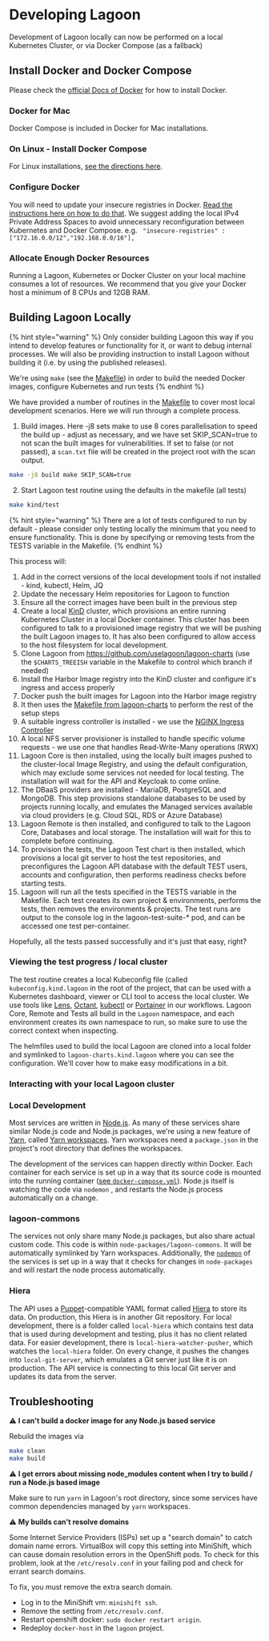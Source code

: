 # Developing Lagoon

Development of Lagoon locally can now be performed on a local Kubernetes Cluster, or via Docker Compose (as a fallback)



## Install Docker and Docker Compose

Please check the [official Docs of Docker](https://docs.docker.com/engine/installation/) for how to install Docker.

### Docker for Mac

Docker Compose is included in Docker for Mac installations.

### On Linux - Install Docker Compose

For Linux installations, [see the directions here](https://docs.docker.com/compose/install/).

### Configure Docker

You will need to update your insecure registries in Docker. [Read the instructions here on how to do that](https://docs.docker.com/registry/insecure/). We suggest adding the local IPv4 Private Address Spaces to avoid unnecessary reconfiguration between Kubernetes and Docker Compose.
e.g. ` "insecure-registries" : ["172.16.0.0/12","192.168.0.0/16"],`

### Allocate Enough Docker Resources

Running a Lagoon, Kubernetes or Docker Cluster on your local machine consumes a lot of resources. We recommend that you give your Docker host a minimum of 8 CPUs and 12GB RAM.

## Building Lagoon Locally

{% hint style="warning" %}
Only consider building Lagoon this way if you intend to develop features or functionality for it, or want to debug internal processes.  We will also be providing instruction to install Lagoon without building it (i.e. by using the published releases).

We're using `make` \(see the [Makefile](https://github.com/uselagoon/lagoon/blob/main/Makefile)\) in order to build the needed Docker images, configure Kubernetes and run tests
{% endhint %}

We have provided a number of routines in the [Makefile](https://github.com/uselagoon/lagoon/blob/main/Makefile) to cover most local development scenarios.  Here we will run through a complete process.

1. Build images.  Here -j8 sets make to use 8 cores parallelisation to speed the build up - adjust as necessary, and we have set SKIP_SCAN=true to not scan the built images for vulnerabilities.  If set to false (or not passed), a `scan.txt` file will be created in the project root with the scan output.

```bash
make -j8 build make SKIP_SCAN=true
```

2. Start Lagoon test routine using the defaults in the makefile (all tests)

```bash
make kind/test
```

{% hint style="warning" %}
There are a lot of tests configured to run by default - please consider only testing locally the minimum that you need to ensure functionality.  This is done by specifying or removing tests from the TESTS variable in the Makefile.
{% endhint %}

This process will:

1. Add in the correct versions of the local development tools if not installed - kind, kubectl, Helm, JQ
2. Update the necessary Helm repositories for Lagoon to function
3. Ensure all the correct images have been built in the previous step
4. Create a local [KinD](https://kind.sigs.k8s.io/) cluster, which provisions an entire running Kubernetes Cluster in a local Docker container.  This cluster has been configured to talk to a provisioned image registry that we will be pushing the built Lagoon images to.  It has also been configured to allow access to the host filesystem for local development.
5. Clone Lagoon from https://github.com/uselagoon/lagoon-charts (use the `$CHARTS_TREEISH` variable in the Makefile to control which branch if needed)
6. Install the Harbor Image registry into the KinD cluster and configure it's ingress and access properly
7. Docker push the built images for Lagoon into the Harbor image registry
8. It then uses the [Makefile from lagoon-charts](https://github.com/uselagoon/lagoon-charts/blob/main/Makefile) to perform the rest of the setup steps
9. A suitable ingress controller is installed - we use the [NGINX Ingress Controller](https://kubernetes.github.io/ingress-nginx/)
10. A local NFS server provisioner is installed to handle specific volume requests - we use one that handles Read-Write-Many operations (RWX)
11. Lagoon Core is then installed, using the locally built images pushed to the cluster-local Image Registry, and using the default configuration, which may exclude some services not needed for local testing.  The installation will wait for the API and Keycloak to come online.
12. The DBaaS providers are installed - MariaDB, PostgreSQL and MongoDB.  This step provisions standalone databases to be used by projects running locally, and emulates the Managed services available via cloud providers (e.g. Cloud SQL, RDS or Azure Database)
13. Lagoon Remote is then installed, and configured to talk to the Lagoon Core, Databases and local storage.  The installation will wait for this to complete before continuing.
14. To provision the tests, the Lagoon Test chart is then installed, which provisions a local git server to host the test repositories, and preconfigures the Lagoon API database with the default TEST users, accounts and configuration, then performs readiness checks before starting tests.
15. Lagoon will run all the tests specified in the TESTS variable in the Makefile.  Each test creates its own project & environments, performs the tests, then removes the environments & projects.  The test runs are output to the console log in the lagoon-test-suite-* pod, and can be accessed one test per-container.

Hopefully, all the tests passed successfully and it's just that easy, right?

### Viewing the test progress / local cluster

The test routine creates a local Kubeconfig file (called `kubeconfig.kind.lagoon` in the root of the project, that can be used with a Kubernetes dashboard, viewer or CLI tool to access the local cluster.  We use tools like [Lens](https://k8slens.dev/), [Octant](https://octant.dev/), [kubectl](https://kubernetes.io/docs/reference/kubectl/cheatsheet/) or [Portainer](https://www.portainer.io/) in our workflows.  Lagoon Core, Remote and Tests all build in the `Lagoon` namespace, and each environment creates its own namespace to run, so make sure to use the correct context when inspecting.

The helmfiles used to build the local Lagoon are cloned into a local folder and symlinked to `lagoon-charts.kind.lagoon` where you can see the configuration.  We'll cover how to make easy modifications in a bit. 

### Interacting with your local Lagoon cluster





### Local Development

Most services are written in [Node.js](https://nodejs.org/en/docs/). As many of these services share similar Node.js code and Node.js packages, we're using a new feature of [Yarn](https://yarnpkg.com/en/docs), called [Yarn workspaces](https://yarnpkg.com/en/docs/workspaces). Yarn workspaces need a `package.json` in the project's root directory that defines the workspaces.

The development of the services can happen directly within Docker. Each container for each service is set up in a way that its source code is mounted into the running container \([see `docker-compose.yml`](../using-lagoon-the-basics/docker-compose-yml.md)\). Node.js itself is watching the code via `nodemon` , and restarts the Node.js process automatically on a change.

### lagoon-commons

The services not only share many Node.js packages, but also share actual custom code. This code is within `node-packages/lagoon-commons`. It will be automatically symlinked by Yarn workspaces. Additionally, the [`nodemon`](https://www.npmjs.com/package/nodemon) of the services is set up in a way that it checks for changes in `node-packages` and will restart the node process automatically.

### Hiera

The API uses a [Puppet](https://puppet.com/docs/puppet/latest/puppet_index.html)-compatible YAML format called [Hiera](https://puppet.com/docs/puppet/latest/hiera.html) to store its data. On production, this Hiera is in another Git repository. For local development, there is a folder called `local-hiera` which contains test data that is used during development and testing, plus it has no client related data. For easier development, there is `local-hiera-watcher-pusher`, which watches the `local-hiera` folder. On every change, it pushes the changes into `local-git-server`, which emulates a Git server just like it is on production. The API service is connecting to this local Git server and updates its data from the server.

## Troubleshooting

⚠ **I can't build a docker image for any Node.js based service**

Rebuild the images via

```bash
make clean
make build
```

⚠ **I get errors about missing node\_modules content when I try to build / run a Node.js based image**

Make sure to run `yarn` in Lagoon's root directory, since some services have common dependencies managed by `yarn` workspaces.

⚠ **My builds can't resolve domains**

Some Internet Service Providers \(ISPs\) set up a "search domain" to catch domain name errors. VirtualBox will copy this setting into MiniShift, which can cause domain resolution errors in the OpenShift pods. To check for this problem, look at the `/etc/resolv.conf` in your failing pod and check for errant search domains.

To fix, you must remove the extra search domain.

* Log in to the MiniShift vm: `minishift ssh`.
* Remove the setting from `/etc/resolv.conf`.
* Restart openshift docker: `sudo docker restart origin`.
* Redeploy `docker-host` in the `lagoon` project.

